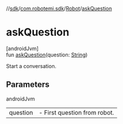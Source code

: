 //[sdk](../../../index.md)/[com.robotemi.sdk](../index.md)/[Robot](index.md)/[askQuestion](ask-question.md)

# askQuestion

[androidJvm]\
fun [askQuestion](ask-question.md)(question: [String](https://kotlinlang.org/api/latest/jvm/stdlib/kotlin/-string/index.html))

Start a conversation.

## Parameters

androidJvm

| | |
|---|---|
| question | -     First question from robot. |
